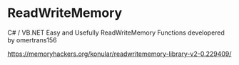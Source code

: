 # ReadWriteMemory
C# / VB.NET Easy and Usefully ReadWriteMemory Functions developered by omertrans156

https://memoryhackers.org/konular/readwritememory-library-v2-0.229409/
